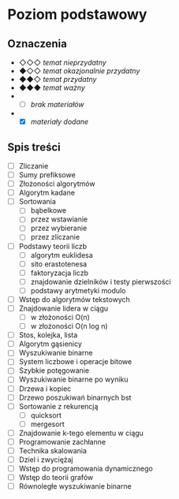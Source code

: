 # Poziom podstawowy
## Oznaczenia
- ◇◇◇ *temat nieprzydatny*
- ◆◇◇ *temat okazjonalnie przydatny*
- ◆◆◇ *temat przydatny*
- ◆◆◆ *temat ważny*
- - [ ] *brak materiałów*
- - [X] *materiały dodane*
## Spis treści
- [ ] Zliczanie
- [ ] Sumy prefiksowe
- [ ] Złożoności algorytmów
- [ ] Algorytm kadane
- [ ] Sortowania
    - [ ] bąbelkowe
    - [ ] przez wstawianie
    - [ ] przez wybieranie
    - [ ] przez zliczanie
- [ ] Podstawy teorii liczb
    - [ ] algorytm euklidesa
    - [ ] sito erastotenesa
    - [ ] faktoryzacja liczb
    - [ ] znajdowanie dzielników i testy pierwszości
    - [ ] podstawy arytmetyki modulo
- [ ] Wstęp do algorytmów tekstowych
- [ ] Znajdowanie lidera w ciągu
    - [ ] w złożoności O(n)
    - [ ] w złożoności O(n log n)
- [ ] Stos, kolejka, lista
- [ ] Algorytm gąsienicy
- [ ] Wyszukiwanie binarne
- [ ] System liczbowe i operacje bitowe
- [ ] Szybkie potęgowanie
- [ ] Wyszukiwanie binarne po wyniku
- [ ] Drzewa i kopiec
- [ ] Drzewo poszukiwań binarnych bst
- [ ] Sortowanie z rekurencją
    - [ ] quicksort
    - [ ] mergesort
- [ ] Znajdowanie k-tego elementu w ciągu
- [ ] Programowanie zachłanne
- [ ] Technika skalowania
- [ ] Dziel i zwyciężaj
- [ ] Wstęp do programowania dynamicznego
- [ ] Wstęp do teorii grafów
- [ ] Równoległe wyszukiwanie binarne
